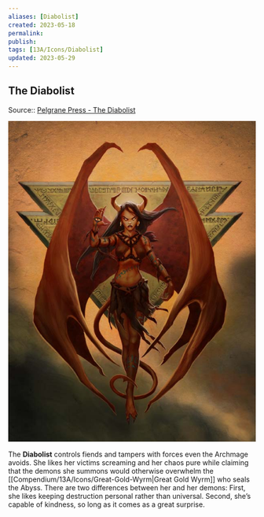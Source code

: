 ```yaml
---
aliases: [Diabolist]
created: 2023-05-18
permalink: 
publish: 
tags: [13A/Icons/Diabolist]
updated: 2023-05-29
---
```


## The Diabolist

Source:: [Pelgrane Press - The Diabolist](https://pelgranepress.com/2012/06/05/behind-the-illustration-the-diabolist/)

![The Diabolist|300](Compendium/13A/Icons/Diabolist-image-1.jpg)

The **Diabolist** controls fiends and tampers with forces even the Archmage avoids. She likes her victims screaming and her chaos pure while claiming that the demons she summons would otherwise overwhelm the [[Compendium/13A/Icons/Great-Gold-Wyrm|Great Gold Wyrm]] who seals the Abyss. There are two differences between her and her demons: First, she likes keeping destruction personal rather than universal. Second, she’s capable of kindness, so long as it comes as a great surprise.